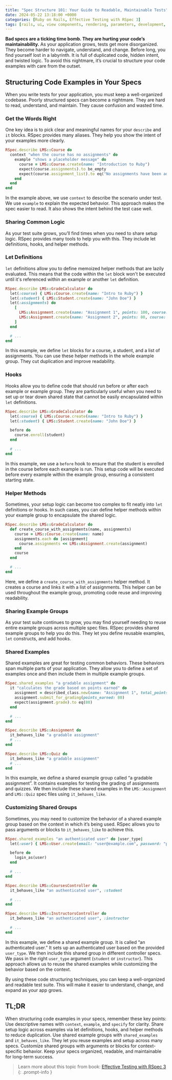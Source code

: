 ```yaml
---
title: "Spec Structure 101: Your Guide to Readable, Maintainable Tests"
date: 2024-05-22 13:18:00 +0000
categories: [Ruby on Rails, Effective Testing with RSpec 3]
tags: [rails, ui, view components, rendering, parameters, development, web development]
---
```


**Bad specs are a ticking time bomb. They are hurting your code’s maintainability.** As your application grows, tests get more disorganized. They become harder to navigate, understand, and change. Before long, you find yourself lost in a labyrinth. It is full of duplicated code, hidden intent, and twisted logic. To avoid this nightmare, it’s crucial to structure your code examples with care from the outset.

## Structuring Code Examples in Your Specs
When you write tests for your application, you must keep a well-organized codebase. Poorly structured specs can become a nightmare. They are hard to read, understand, and maintain. They cause confusion and wasted time.

### Get the Words Right
One key idea is to pick clear and meaningful names for your `describe` and `it` blocks. RSpec provides many aliases. They help you show the intent of your examples more clearly.

```ruby
RSpec.describe LMS::Course do
  context "when the course has no assignments" do
    example "shows a placeholder message" do
      course = LMS::Course.create(name: "Introduction to Ruby")
      expect(course.assignments).to be_empty
      expect(course.assignment_list).to eq("No assignments have been added yet.")
    end
  end
end
```

In the example above, we use `context` to describe the scenario under test. We use `example` to explain the expected behavior. This approach makes the spec easier to read. It also shows the intent behind the test case well.

### Sharing Common Logic
As your test suite grows, you’ll find times when you need to share setup logic. RSpec provides many tools to help you with this. They include let definitions, hooks, and helper methods.

### Let Definitions
`let` definitions allow you to define memoized helper methods that are lazily evaluated. This means that the code within the `let` block won't be executed until it's referenced within an example or another `let` definition.

```ruby
RSpec.describe LMS::GradeCalculator do
  let(:course) { LMS::Course.create(name: "Intro to Ruby") }
  let(:student) { LMS::Student.create(name: "John Doe") }
  let(:assignments) do
    [
      LMS::Assignment.create(name: "Assignment 1", points: 100, course: course),
      LMS::Assignment.create(name: "Assignment 2", points: 80, course: course)
    ]
  end

  # ...
end
```

In this example, we define `let` blocks for a course, a student, and a list of assignments. You can use these helper methods in the whole example group. They cut duplication and improve readability.

### Hooks
Hooks allow you to define code that should run before or after each example or example group. They are particularly useful when you need to set up or tear down shared state that cannot be easily encapsulated within `let` definitions.

```ruby
RSpec.describe LMS::GradeCalculator do
  let(:course) { LMS::Course.create(name: "Intro to Ruby") }
  let(:student) { LMS::Student.create(name: "John Doe") }

  before do
    course.enroll(student)
  end

  # ...
end
```

In this example, we use a `before` hook to ensure that the student is enrolled in the course before each example is run. This setup code will be executed before every example within the example group, ensuring a consistent starting state.

### Helper Methods
Sometimes, your setup logic can become too complex to fit neatly into `let` definitions or hooks. In such cases, you can define helper methods within your example group to encapsulate the shared logic.

```ruby
RSpec.describe LMS::GradeCalculator do
  def create_course_with_assignments(name, assignments)
    course = LMS::Course.create(name: name)
    assignments.each do |assignment|
      course.assignments << LMS::Assignment.create(assignment)
    end
    course
  end

  # ...
end
```

Here, we define a `create_course_with_assignments` helper method. It creates a course and links it with a list of assignments. This helper can be used throughout the example group, promoting code reuse and improving readability.

### Sharing Example Groups
As your test suite continues to grow, you may find yourself needing to reuse entire example groups across multiple spec files. RSpec provides shared example groups to help you do this. They let you define reusable examples, `let` constructs, and add hooks.

### Shared Examples
Shared examples are great for testing common behaviors. These behaviors span multiple parts of your application. They allow you to define a set of examples once and then include them in multiple example groups.

```ruby
RSpec.shared_examples "a gradable assignment" do
  it "calculates the grade based on points earned" do
    assignment = described_class.new(name: "Assignment 1", total_points: 100)
    assignment.submit_for_grading(points_earned: 80)
    expect(assignment.grade).to eq(80)
  end

  # ...
end

RSpec.describe LMS::Assignment do
  it_behaves_like "a gradable assignment"
  # ...
end

RSpec.describe LMS::Quiz do
  it_behaves_like "a gradable assignment"
  # ...
end
```

In this example, we define a shared example group called “a gradable assignment”. It contains examples for testing the grading of assignments and quizzes. We then include these shared examples in the `LMS::Assignment` and `LMS::Quiz` spec files using `it_behaves_like`.

### Customizing Shared Groups
Sometimes, you may need to customize the behavior of a shared example group based on the context in which it’s being used. RSpec allows you to pass arguments or blocks to `it_behaves_like` to achieve this.

```ruby
RSpec.shared_examples "an authenticated user" do |user_type|
  let(:user) { LMS::User.create(email: "user@example.com", password: "password", type: user_type) }

  before do
    login_as(user)
  end

  # ...
end

RSpec.describe LMS::CoursesController do
  it_behaves_like "an authenticated user", :student

  # ...
end

RSpec.describe LMS::InstructorsController do
  it_behaves_like "an authenticated user", :instructor

  # ...
end
```

In this example, we define a shared example group. It is called “an authenticated user.” It sets up an authenticated user based on the provided `user_type`. We then include this shared group in different controller specs. We pass in the right `user_type` argument (`student` or `instructor`). This approach allows us to reuse the shared examples while customizing the behavior based on the context.

By using these code structuring techniques, you can keep a well-organized and readable test suite. This will make it easier to understand, change, and expand as your app grows.

## TL;DR
When structuring code examples in your specs, remember these key points: Use descriptive names with `context`, `example`, and `specify` for clarity. Share setup logic across examples via let definitions, hooks, and helper methods to reduce duplication. Use shared example groups with `shared_examples` and `it_behaves_like`. They let you reuse examples and setup across many specs. Customize shared groups with arguments or blocks for context-specific behavior. Keep your specs organized, readable, and maintainable for long-term success.

> Learn more about this topic from book: [Effective Testing with RSpec 3](https://pragprog.com/titles/rspec3/effective-testing-with-rspec-3/)
{: .prompt-info }


